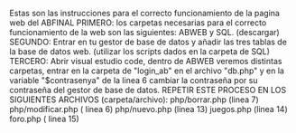 Estas son las instrucciones para el correcto funcionamiento de la pagina web del ABFINAL
PRIMERO: 
  los carpetas necesarias para el correcto funcionamiento de la web son las siguientes:
    ABWEB y SQL. (descargar)
SEGUNDO:
  Entrar en tu gestor de base de datos y añadir las tres tablas de la base de datos web. (utilizar los scripts dados en la carpeta de SQL)
TERCERO:
  Abrir visual estudio code, dentro de ABWEB veremos distintas carpetas, entrar en la carpeta de "login_ab" en el archivo "db.php" y en la variable "$contrasenya" de la linea 6 cambiar la contraseña por su contraseña del gestor de base de datos.
  REPETIR ESTE PROCESO EN LOS SIGUIENTES ARCHIVOS (carpeta/archivo): 
    php/borrar.php (linea 7)
    php/modificar.php ( linea 6)
    php/nuevo.php (linea 13) 
    juegos.php (linea 14)
    foro.php ( linea 15)
